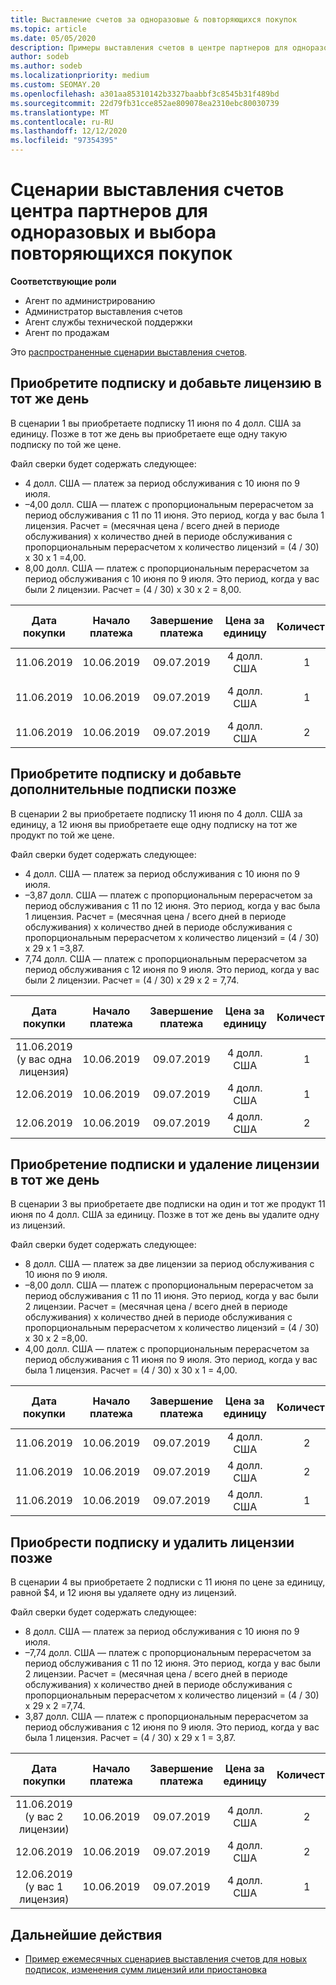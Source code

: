 ```yaml
---
title: Выставление счетов за одноразовые & повторяющихся покупок
ms.topic: article
ms.date: 05/05/2020
description: Примеры выставления счетов в центре партнеров для одноразовых и выбора повторяющихся покупок — при покупке подписки, добавлении дополнительных подписок, добавлении или удалении лицензий.
author: sodeb
ms.author: sodeb
ms.localizationpriority: medium
ms.custom: SEOMAY.20
ms.openlocfilehash: a301aa85310142b3327baabbf3c8545b31f489bd
ms.sourcegitcommit: 22d79fb31cce852ae809078ea2310ebc80030739
ms.translationtype: MT
ms.contentlocale: ru-RU
ms.lasthandoff: 12/12/2020
ms.locfileid: "97354395"
---
```

# <a name="partner-center-billing-scenarios-for-one-time-and-select-recurring-purchases"></a>Сценарии выставления счетов центра партнеров для одноразовых и выбора повторяющихся покупок

**Соответствующие роли**

- Агент по администрированию
- Администратор выставления счетов
- Агент службы технической поддержки
- Агент по продажам

Это [распространенные сценарии выставления счетов](common-billing-scenarios.md). 

## <a name="purchase-a-subscription-and-add-a-license-on-the-same-day"></a>Приобретите подписку и добавьте лицензию в тот же день

В сценарии 1 вы приобретаете подписку 11 июня по 4 долл. США за единицу. Позже в тот же день вы приобретаете еще одну такую подписку по той же цене.

Файл сверки будет содержать следующее:

- 4 долл. США — платеж за период обслуживания с 10 июня по 9 июля.
- –4,00 долл. США — платеж с пропорциональным перерасчетом за период обслуживания с 11 по 11 июня. Это период, когда у вас была 1 лицензия. Расчет = (месячная цена / всего дней в периоде обслуживания) x количество дней в периоде обслуживания с пропорциональным перерасчетом x количество лицензий = (4 / 30) x 30 x 1 =4,00.
- 8,00 долл. США — платеж с пропорциональным перерасчетом за период обслуживания с 10 июня по 9 июля. Это период, когда у вас были 2 лицензии. Расчет = (4 / 30) x 30 x 2 = 8,00.

|**Дата покупки**   |**Начало платежа** |**Завершение платежа**  |**Цена за единицу**  |**Количество**  |**Сумма** |**Charge Type** (Тип платежей) |
|:------:|:------:|:------:|:------:|:------:|:------:|:-----:|
|11.06.2019      |10.06.2019   |09.07.2019         |4 долл. США                |1                 |4 долл. США            |Оператор new         |
|11.06.2019     | 10.06.2019    |09.07.2019        |4 долл. США        |1        | –4 долл. США       |addQuantity           |
|11.06.2019     | 10.06.2019    |09.07.2019        |4 долл. США        | 2      |8 долл. США         |addQuantity           |

## <a name="purchase-a-subscription-and-add-more-subscriptions-later"></a>Приобретите подписку и добавьте дополнительные подписки позже

В сценарии 2 вы приобретаете подписку 11 июня по 4 долл. США за единицу, а 12 июня вы приобретаете еще одну подписку на тот же продукт по той же цене.

Файл сверки будет содержать следующее:

- 4 долл. США — платеж за период обслуживания с 10 июня по 9 июля.
- –3,87 долл. США — платеж с пропорциональным перерасчетом за период обслуживания с 11 по 12 июня. Это период, когда у вас была 1 лицензия. Расчет = (месячная цена / всего дней в периоде обслуживания) x количество дней в периоде обслуживания с пропорциональным перерасчетом x количество лицензий = (4 / 30) x 29 x 1 =3,87.
- 7,74 долл. США — платеж с пропорциональным перерасчетом за период обслуживания с 12 июня по 9 июля. Это период, когда у вас были 2 лицензии. Расчет = (4 / 30) x 29 x 2 = 7,74.

|**Дата покупки**   |**Начало платежа** |**Завершение платежа**  |**Цена за единицу**  |**Количество**  |**Сумма** |**Charge Type** (Тип платежей) |
|:------:|:------:|:------:|:------:|:------:|:------:|:-----:|
|11.06.2019 (у вас одна лицензия)     |10.06.2019   |09.07.2019         |4 долл. США         |1        |4 долл. США            |Оператор new         |
|12.06.2019     | 10.06.2019    |09.07.2019        |4 долл. США        |1        | –3,87 долл. США       |addQuantity           |
|12.06.2019     | 10.06.2019    |09.07.2019        |4 долл. США        | 2      |7,74 долл. США       |addQuantity           |

## <a name="purchase-a-subscription-and-remove-a-license-on-the-same-day"></a>Приобретение подписки и удаление лицензии в тот же день

В сценарии 3 вы приобретаете две подписки на один и тот же продукт 11 июня по 4 долл. США за единицу. Позже в тот же день вы удалите одну из лицензий.  

Файл сверки будет содержать следующее:

- 8 долл. США — платеж за две лицензии за период обслуживания с 10 июня по 9 июля.
- –8,00 долл. США — платеж с пропорциональным перерасчетом за период обслуживания с 11 по 11 июня. Это период, когда у вас были 2 лицензии. Расчет = (месячная цена / всего дней в периоде обслуживания) x количество дней в периоде обслуживания с пропорциональным перерасчетом x количество лицензий = (4 / 30) x 30 x 2 =8,00.
- 4,00 долл. США — платеж с пропорциональным перерасчетом за период обслуживания с 11 июня по 9 июля. Это период, когда у вас была 1 лицензия. Расчет = (4 / 30) x 30 x 1 = 4,00.

|**Дата покупки**   |**Начало платежа** |**Завершение платежа**  |**Цена за единицу**  |**Количество**  |**Сумма** |**Charge Type** (Тип платежей) |
|:------:|:------:|:------:|:------:|:------:|:------:|:-----:|
|11.06.2019      |10.06.2019   |09.07.2019         |4 долл. США                |2                 |8 долл. США            |Оператор new         |
|11.06.2019     | 10.06.2019    |09.07.2019        |4 долл. США        |2        | -8 долл. США       |removeQuantity           |
|11.06.2019     | 10.06.2019    |09.07.2019        |4 долл. США        | 1      |4 долл. США         |removeQuantity           |

## <a name="purchase-a-subscription-and-remove-licenses-later"></a>Приобрести подписку и удалить лицензии позже

В сценарии 4 вы приобретаете 2 подписки с 11 июня по цене за единицу, равной $4, и 12 июня вы удаляете одну из лицензий.

Файл сверки будет содержать следующее:

- 8 долл. США — платеж за период обслуживания с 10 июня по 9 июля.
- –7,74 долл. США — платеж с пропорциональным перерасчетом за период обслуживания с 11 по 12 июня. Это период, когда у вас были 2 лицензии. Расчет = (месячная цена / всего дней в периоде обслуживания) x количество дней в периоде обслуживания с пропорциональным перерасчетом x количество лицензий = (4 / 30) x 29 x 2 =7,74.
- 3,87 долл. США — платеж с пропорциональным перерасчетом за период обслуживания с 12 июня по 9 июля. Это период, когда у вас была 1 лицензия. Расчет = (4 / 30) x 29 x 1 = 3,87.

|**Дата покупки**   |**Начало платежа** |**Завершение платежа**  |**Цена за единицу**  |**Количество**  |**Сумма** |**Charge Type** (Тип платежей) |
|:------:|:------:|:------:|:------:|:------:|:------:|:-----:|
|11.06.2019 (у вас 2 лицензии)     |10.06.2019   |09.07.2019         |4 долл. США         |2        |8 долл. США       |Оператор new       |
|12.06.2019     | 10.06.2019    |09.07.2019        |4 долл. США        |2        | –7,74 долл. США       |removeQuantity           |
|12.06.2019 (у вас 1 лицензия)    | 10.06.2019    |09.07.2019   |4 долл. США    |1      |3,87 долл. США    |removeQuantity |

## <a name="next-steps"></a>Дальнейшие действия

- [Пример ежемесячных сценариев выставления счетов для новых подписок, изменения сумм лицензий или приостановка](common-billing-scenarios-monthly.md)